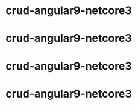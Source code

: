 # crud-angular9-netcore3
# crud-angular9-netcore3
# crud-angular9-netcore3
# crud-angular9-netcore3
